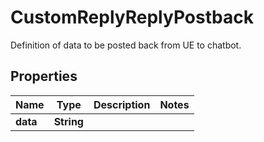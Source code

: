 

# CustomReplyReplyPostback

Definition of data to be posted back from UE to chatbot.

## Properties

| Name | Type | Description | Notes |
|------------ | ------------- | ------------- | -------------|
|**data** | **String** |  |  |



